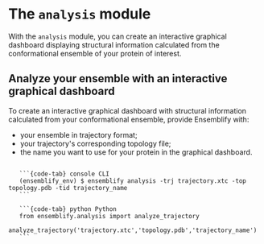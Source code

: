 # The `analysis` module

With the `analysis` module, you can create an interactive graphical dashboard displaying structural information calculated from the conformational ensemble of your protein of interest.

## Analyze your ensemble with an interactive graphical dashboard

To create an interactive graphical dashboard with structural information calculated from your conformational ensemble, provide Ensemblify with:

- your ensemble in trajectory format;
- your trajectory's corresponding topology file;
- the name you want to use for your protein in the graphical dashboard.

````{tabs}

   ```{code-tab} console CLI
   (ensemblify_env) $ ensemblify analysis -trj trajectory.xtc -top topology.pdb -tid trajectory_name
   ```

   ```{code-tab} python Python
   from ensemblify.analysis import analyze_trajectory
   analyze_trajectory('trajectory.xtc','topology.pdb','trajectory_name')
   ```
````
